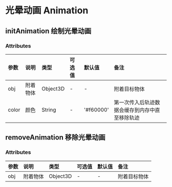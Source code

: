 # 光晕动画 Animation

## initAnimation 绘制光晕动画

### Attributes

| 参数  | 说明     | 类型     | 可选值 | 默认值    | 备注                                           |
| :---- | :------- | :------- | :----- | :-------- | :--------------------------------------------- |
| obj   | 附着物体 | Object3D | -      | -         | 附着目标物体                                   |
| color | 颜色     | String   | -      | '#f60000' | 第一次传入后轨迹数据会缓存到内存中直至移除轨迹 |

## removeAnimation 移除光晕动画

### Attributes

| 参数 | 说明     | 类型     | 可选值 | 默认值 | 备注         |
| :--- | :------- | :------- | :----- | :----- | :----------- |
| obj  | 附着物体 | Object3D | -      | -      | 附着目标物体 |
